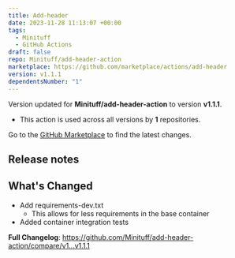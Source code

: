 ```yaml
---
title: Add-header
date: 2023-11-28 11:13:07 +00:00
tags:
  - Minituff
  - GitHub Actions
draft: false
repo: Minituff/add-header-action
marketplace: https://github.com/marketplace/actions/add-header
version: v1.1.1
dependentsNumber: "1"
---
```



Version updated for **Minituff/add-header-action** to version **v1.1.1**.
- This action is used across all versions by **1** repositories.

Go to the [GitHub Marketplace](https://github.com/marketplace/actions/add-header) to find the latest changes.

## Release notes

## What's Changed
* Add requirements-dev.txt
  * This allows for less requirements in the base container
* Added container integration tests


**Full Changelog**: https://github.com/Minituff/add-header-action/compare/v1...v1.1.1
